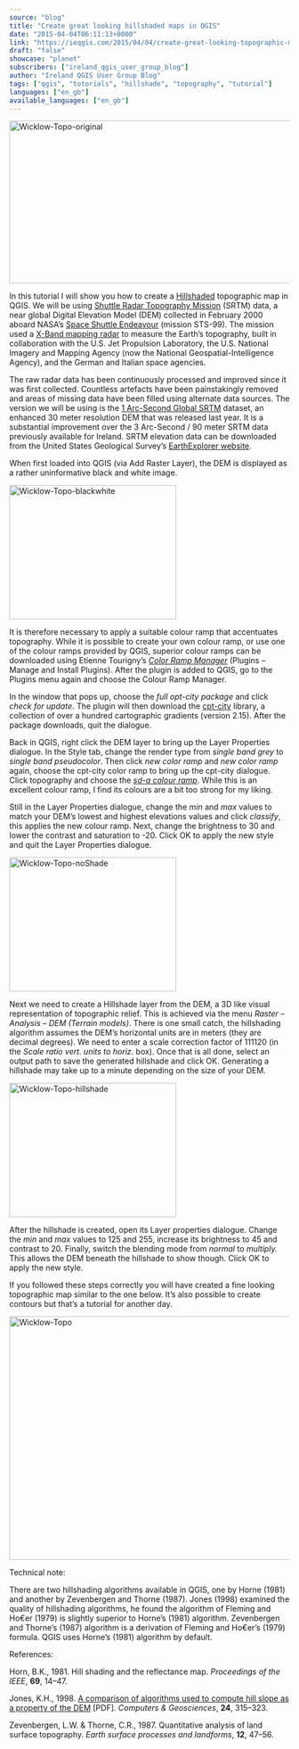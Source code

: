 ```yaml
---
source: "blog"
title: "Create great looking hillshaded maps in QGIS"
date: "2015-04-04T06:11:13+0000"
link: "https://ieqgis.com/2015/04/04/create-great-looking-topographic-maps-in-qgis-2/"
draft: "false"
showcase: "planet"
subscribers: ["ireland_qgis_user_group_blog"]
author: "Ireland QGIS User Group Blog"
tags: ["qgis", "totorials", "hillshade", "topography", "tutorial"]
languages: ["en_gb"]
available_languages: ["en_gb"]
---
```


<p><a href="https://ieqgis.files.wordpress.com/2015/04/wicklow-topo-original1.png"><img alt="Wicklow-Topo-original" class="alignnone size-large wp-image-749" height="292" src="/img/subscribers/ireland_qgis_user_group_blog/create-great-looking-topographic-maps-in-qgis-2/wicklow-topo-original1.webp" width="545"/></a></p>
<p>In this tutorial I will show you how to create a <span style="color: #f7f9ff; text-decoration: underline;"><a href="http://users.ntua.gr/bnakos/Hillshading_Eng.html">Hillshaded</a></span> topographic map in QGIS. We will be using <span style="color: #f7f9ff; text-decoration: underline;"><a href="http://www.cgiar-csi.org/data/srtm-90m-digital-elevation-database-v4-1">Shuttle Radar Topography Mission</a></span> (SRTM) data, a near global Digital Elevation Model (DEM) collected in February 2000 aboard NASA’s <span style="color: #f7f9ff; text-decoration: underline;"><a href="http://californiasciencecenter.org/exhibits/air-space/space-shuttle-endeavour/ov-105-endeavour">Space Shuttle Endeavour</a></span> (mission STS-99). The mission used a <span style="color: #f7f9ff; text-decoration: underline;"><a href="http://fas.org/irp/program/collect/ifsar.htm">X-Band mapping radar</a></span> to measure the Earth’s topography, built in collaboration with the U.S. Jet Propulsion Laboratory, the U.S. National Imagery and Mapping Agency (now the National Geospatial-Intelligence Agency), and the German and Italian space agencies.</p>
<p>The raw radar data has been continuously processed and improved since it was first collected. Countless artefacts have been painstakingly removed and areas of missing data have been filled using alternate data sources. The version we will be using is the <span style="color: #f7f9ff; text-decoration: underline;"><a href="http://eros.usgs.gov/views-news/SRTM-30m-90m-data">1 Arc-Second Global SRTM</a></span> dataset, an enhanced 30 meter resolution DEM that was released last year. It is a substantial improvement over the 3 Arc-Second / 90 meter SRTM data previously available for Ireland. SRTM elevation data can be downloaded from the United States Geological Survey’s <span style="color: #f7f9ff; text-decoration: underline;"><a href="http://earthexplorer.usgs.gov/">EarthExplorer website</a></span>.</p>
<p>When first loaded into QGIS (via Add Raster Layer), the DEM is displayed as a rather uninformative black and white image.</p>
<p><a href="https://ieqgis.files.wordpress.com/2015/04/wicklow-topo-blackwhite.png"><img alt="Wicklow-Topo-blackwhite" class="aligncenter wp-image-733 size-medium" height="241" src="/img/subscribers/ireland_qgis_user_group_blog/create-great-looking-topographic-maps-in-qgis-2/wicklow-topo-blackwhite.webp" width="300"/></a></p>
<p>It is therefore necessary to apply a suitable colour ramp that accentuates topography. While it is possible to create your own colour ramp, or use one of the colour ramps provided by QGIS, superior colour ramps can be downloaded using Etienne Tourigny’s <span style="color: #f7f9ff; text-decoration: underline;"><a href="https://plugins.qgis.org/plugins/colorrampmanager/"><em>Color Ramp Manager</em></a></span> (Plugins – Manage and Install Plugins). After the plugin is added to QGIS, go to the Plugins menu again and choose the Colour Ramp Manager.</p>
<p>In the window that pops up, choose the <em>full opt-city package</em> and click <em>check for update</em>. The plugin will then download the <span style="color: #f7f9ff; text-decoration: underline;"><a href="http://soliton.vm.bytemark.co.uk/pub/cpt-city/">cpt-city</a></span> library, a collection of over a hundred cartographic gradients (version 2.15). After the package downloads, quit the dialogue.</p>
<p>Back in QGIS, right click the DEM layer to bring up the Layer Properties dialogue. In the Style tab, change the render type from <em>single band grey</em> to <em>single band pseudocolor</em>. Then click <em>new color ramp</em> and <em>new color ramp</em> again, choose the cpt-city color ramp to bring up the cpt-city dialogue. Click topography and choose the <span style="color: #f7f9ff; text-decoration: underline;"><a href="http://soliton.vm.bytemark.co.uk/pub/cpt-city/jm/sd/tn/sd-a.png.index.html"><em>sd-a colour ramp</em></a></span>. While this is an excellent colour ramp, I find its colours are a bit too strong for my liking.</p>
<p>Still in the Layer Properties dialogue, change the <em>min</em> and <em>max</em> values to match your DEM’s lowest and highest elevations values and click <em>classify</em>, this applies the new colour ramp. Next, change the brightness to 30 and lower the contrast and saturation to -20. Click OK to apply the new style and quit the Layer Properties dialogue.</p>
<p><a href="https://ieqgis.files.wordpress.com/2015/04/wicklow-topo-noshade.png"><img alt="Wicklow-Topo-noShade" class="aligncenter wp-image-739 size-medium" height="241" src="/img/subscribers/ireland_qgis_user_group_blog/create-great-looking-topographic-maps-in-qgis-2/wicklow-topo-noshade.webp" width="300"/></a></p>
<p>Next we need to create a Hillshade layer from the DEM, a 3D like visual representation of topographic relief. This is achieved via the menu <em>Raster – Analysis – DEM (Terrain models)</em>. There is one small catch, the hillshading algorithm assumes the DEM’s horizontal units are in meters (they are decimal degrees). We need to enter a scale correction factor of 111120 (in the <em>Scale ratio vert. units to horiz. </em>box). Once that is all done, select an output path to save the generated hillshade and click OK. Generating a hillshade may take up to a minute depending on the size of your DEM.</p>
<p><a href="https://ieqgis.files.wordpress.com/2015/04/wicklow-topo-hillshade.png"><img alt="Wicklow-Topo-hillshade" class="aligncenter wp-image-741 size-medium" height="241" src="/img/subscribers/ireland_qgis_user_group_blog/create-great-looking-topographic-maps-in-qgis-2/wicklow-topo-hillshade.webp" width="300"/></a></p>
<p>After the hillshade is created, open its Layer properties dialogue. Change the <em>min</em> and <em>max</em> values to 125 and 255, increase its brightness to 45 and contrast to 20. Finally, switch the blending mode from<em> normal</em> to <em>multiply. </em>This allows the DEM beneath the hillshade to show though. Click OK to apply the new style.</p>
<p>If you followed these steps correctly you will have created a fine looking topographic map similar to the one below. It’s also possible to create contours but that’s a tutorial for another day.</p>
<p><a href="https://ieqgis.files.wordpress.com/2015/04/wicklow-topo.png"><img alt="Wicklow-Topo" class="alignnone size-large wp-image-742" height="437" src="/img/subscribers/ireland_qgis_user_group_blog/create-great-looking-topographic-maps-in-qgis-2/wicklow-topo.webp" width="545"/></a></p>
<p>Technical note:</p>
<p>There are two hillshading algorithms available in QGIS, one by Horne (1981) and another by Zevenbergen and Thorne (1987). Jones (1998) examined the quality of hillshading algorithms, he found the algorithm of Fleming and Ho€er (1979) is slightly superior to Horne’s (1981) algorithm. Zevenbergen and Thorne’s (1987) algorithm is a derivation of Fleming and Ho€er’s (1979) formula. QGIS uses Horne’s (1981) algorithm by default.</p>
<p>References:</p>
<p>Horn, B.K., 1981. Hill shading and the reflectance map. <i>Proceedings of the IEEE</i>, <b>69</b>, 14–47.</p>
<p>Jones, K.H., 1998. <span style="color: #f7f9ff; text-decoration: underline;"><a href="http://www.geos.ed.ac.uk/geography/homes/s0197746/Jones1998.pdf">A comparison of algorithms used to compute hill slope as a property of the DEM</a></span> [PDF]. <i>Computers &amp; Geosciences</i>, <b>24</b>, 315–323.</p>
<div class="csl-bib-body">
<div class="csl-entry">Zevenbergen, L.W. &amp; Thorne, C.R., 1987. Quantitative analysis of land surface topography. <i>Earth surface processes and landforms</i>, <b>12</b>, 47–56.</div>
</div>
